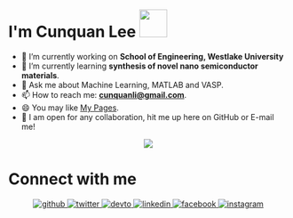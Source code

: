 # I'm Cunquan Lee <img src="https://media.giphy.com/media/12oufCB0MyZ1Go/giphy.gif" width="50">

- 🔭 I’m currently working on **School of Engineering, Westlake University**
- 🌱 I’m currently learning **synthesis of novel nano semiconductor materials**.
- 💬 Ask me about Machine Learning, MATLAB and VASP.
- 📫 How to reach me: **cunquanli@gmail.com**.
- 😄 You may like [My Pages](https://nick12-hub.github.io/).
- 🤝 I am open for any collaboration, hit me up here on GitHub or E-mail me!




<div align="center"><img src="https://cdn.jsdelivr.net/gh/sun0225SUN/photos/images/202110311924844.png" /></div>


# Connect with me  
<div align="center">
<a href="https://github.com/Nick12-hub" target="_blank">
<img src=https://img.shields.io/badge/github-%2324292e.svg?&style=for-the-badge&logo=github&logoColor=white alt=github style="margin-bottom: 5px;" />
</a>
<a href="https://twitter.com/nickyylee" target="_blank">
<img src=https://img.shields.io/badge/twitter-%2300acee.svg?&style=for-the-badge&logo=twitter&logoColor=white alt=twitter style="margin-bottom: 5px;" />
</a>
<a href="https://dev.to/nickyylee" target="_blank">
<img src=https://img.shields.io/badge/dev.to-%2308090A.svg?&style=for-the-badge&logo=dev.to&logoColor=white alt=devto style="margin-bottom: 5px;" />
</a>
<a href="https://linkedin.com/in/nickyylee" target="_blank">
<img src=https://img.shields.io/badge/linkedin-%231E77B5.svg?&style=for-the-badge&logo=linkedin&logoColor=white alt=linkedin style="margin-bottom: 5px;" />
</a>
<a href="https://www.facebook.com/nickyylee" target="_blank">
<img src=https://img.shields.io/badge/facebook-%232E87FB.svg?&style=for-the-badge&logo=facebook&logoColor=white alt=facebook style="margin-bottom: 5px;" />
</a>
<a href="https://instagram.com/nick863" target="_blank">
<img src=https://img.shields.io/badge/instagram-%23000000.svg?&style=for-the-badge&logo=instagram&logoColor=white alt=instagram style="margin-bottom: 5px;" />
</a>  
</div>  
<br/>  

   






